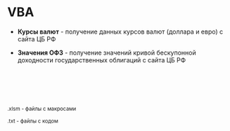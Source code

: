 # VBA

- **Курсы валют** - получение данных курсов валют (доллара и евро) с сайта ЦБ РФ
  
- **Значения ОФЗ** - получение значений кривой бескупонной доходности государственных облигаций с сайта ЦБ РФ
  
<br> <br />
<br> <br />


<sub> 
.xlsm - файлы с макросами
<br> <br />
.txt - файлы c кодом
</sub>
